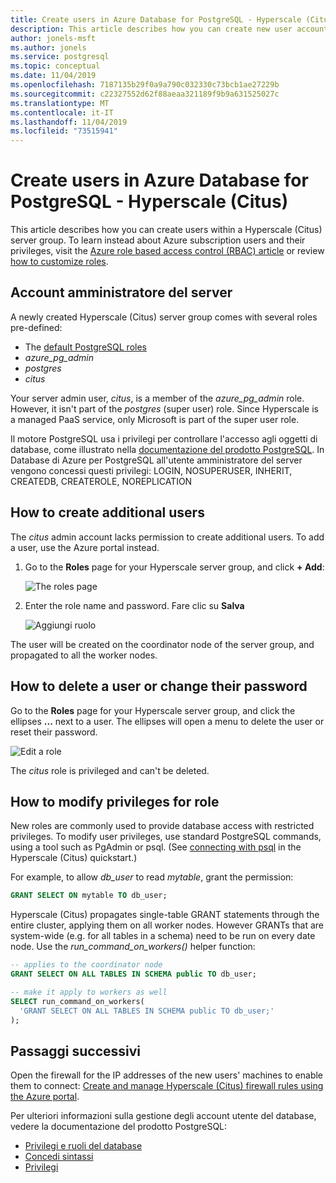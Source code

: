 ```yaml
---
title: Create users in Azure Database for PostgreSQL - Hyperscale (Citus)
description: This article describes how you can create new user accounts to interact with an Azure Database for PostgreSQL - Hyperscale (Citus).
author: jonels-msft
ms.author: jonels
ms.service: postgresql
ms.topic: conceptual
ms.date: 11/04/2019
ms.openlocfilehash: 7187135b29f0a9a790c032330c73bcb1ae27229b
ms.sourcegitcommit: c22327552d62f88aeaa321189f9b9a631525027c
ms.translationtype: MT
ms.contentlocale: it-IT
ms.lasthandoff: 11/04/2019
ms.locfileid: "73515941"
---
```

# <a name="create-users-in-azure-database-for-postgresql---hyperscale-citus"></a>Create users in Azure Database for PostgreSQL - Hyperscale (Citus)

This article describes how you can create users within a Hyperscale (Citus) server group. To learn instead about Azure subscription users and their privileges, visit the [Azure role based access control (RBAC) article](../role-based-access-control/built-in-roles.md) or review [how to customize roles](../role-based-access-control/custom-roles.md).

## <a name="the-server-admin-account"></a>Account amministratore del server

A newly created Hyperscale (Citus) server group comes with several roles pre-defined:

* The [default PostgreSQL roles](https://www.postgresql.org/docs/current/default-roles.html)
* *azure_pg_admin*
* *postgres*
* *citus*

Your server admin user, *citus*, is a member of the *azure_pg_admin* role.
However, it isn't part of the *postgres* (super user) role.  Since Hyperscale is a managed PaaS service, only Microsoft is part of the super user role.

Il motore PostgreSQL usa i privilegi per controllare l'accesso agli oggetti di database, come illustrato nella [documentazione del prodotto PostgreSQL](https://www.postgresql.org/docs/current/static/sql-createrole.html).
In Database di Azure per PostgreSQL all'utente amministratore del server vengono concessi questi privilegi: LOGIN, NOSUPERUSER, INHERIT, CREATEDB, CREATEROLE, NOREPLICATION

## <a name="how-to-create-additional-users"></a>How to create additional users

The *citus* admin account lacks permission to create additional users. To add a user, use the Azure portal instead.

1. Go to the **Roles** page for your Hyperscale server group, and click **+ Add**:

   ![The roles page](media/howto-hyperscale-create-users/1-role-page.png)

2. Enter the role name and password. Fare clic su **Salva**

   ![Aggiungi ruolo](media/howto-hyperscale-create-users/2-add-user-fields.png)

The user will be created on the coordinator node of the server group, and propagated to all the worker nodes.

## <a name="how-to-delete-a-user-or-change-their-password"></a>How to delete a user or change their password

Go to the **Roles** page for your Hyperscale server group, and click the ellipses **...** next to a user. The ellipses will open a menu to delete the user or reset their password.

   ![Edit a role](media/howto-hyperscale-create-users/edit-role.png)

The *citus* role is privileged and can't be deleted.

## <a name="how-to-modify-privileges-for-role"></a>How to modify privileges for role

New roles are commonly used to provide database access with restricted privileges. To modify user privileges, use standard PostgreSQL commands, using a tool such as PgAdmin or psql. (See [connecting with psql](quickstart-create-hyperscale-portal.md#connect-to-the-database-using-psql) in the Hyperscale (Citus) quickstart.)

For example, to allow *db_user* to read *mytable*, grant the permission:

```sql
GRANT SELECT ON mytable TO db_user;
```

Hyperscale (Citus) propagates single-table GRANT statements through the entire cluster, applying them on all worker nodes. However GRANTs that are system-wide (e.g. for all tables in a schema) need to be run on every date node.  Use the *run_command_on_workers()* helper function:

```sql
-- applies to the coordinator node
GRANT SELECT ON ALL TABLES IN SCHEMA public TO db_user;

-- make it apply to workers as well
SELECT run_command_on_workers(
  'GRANT SELECT ON ALL TABLES IN SCHEMA public TO db_user;'
);
```

## <a name="next-steps"></a>Passaggi successivi

Open the firewall for the IP addresses of the new users' machines to enable them to connect: [Create and manage Hyperscale (Citus) firewall rules using the Azure portal](howto-hyperscale-manage-firewall-using-portal.md).

Per ulteriori informazioni sulla gestione degli account utente del database, vedere la documentazione del prodotto PostgreSQL:

* [Privilegi e ruoli del database](https://www.postgresql.org/docs/current/static/user-manag.html)
* [Concedi sintassi](https://www.postgresql.org/docs/current/static/sql-grant.html)
* [Privilegi](https://www.postgresql.org/docs/current/static/ddl-priv.html)
